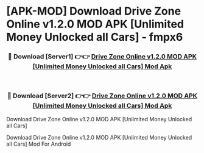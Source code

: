 # [APK-MOD] Download Drive Zone Online v1.2.0 MOD APK [Unlimited Money Unlocked all Cars] - fmpx6


<div align="center">
<h3>🔴 Download [Server1] 👉👉 <a href="https://apk-comot.site?title=Drive_Zone_Online_v1.2.0_MOD_APK_[Unlimited_Money_Unlocked_all_Cars]">Drive Zone Online v1.2.0 MOD APK [Unlimited Money Unlocked all Cars] Mod Apk</a></h3><br>
<h3>🔴 Download [Server2] 👉👉 <a href="https://apk-comot.site?title=Drive_Zone_Online_v1.2.0_MOD_APK_[Unlimited_Money_Unlocked_all_Cars]">Drive Zone Online v1.2.0 MOD APK [Unlimited Money Unlocked all Cars] Mod Apk</a></h3>
</div>



Download Drive Zone Online v1.2.0 MOD APK [Unlimited Money Unlocked all Cars] 

Download Drive Zone Online v1.2.0 MOD APK [Unlimited Money Unlocked all Cars] Mod For Android